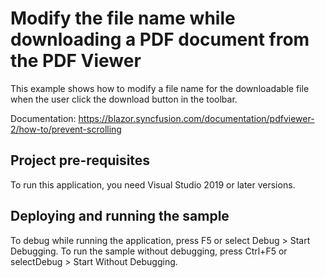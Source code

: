 # Modify the file name while downloading a PDF document from the PDF Viewer
This example shows how to modify a file name for the downloadable file when the user click the download button in the toolbar. 

Documentation: https://blazor.syncfusion.com/documentation/pdfviewer-2/how-to/prevent-scrolling

## Project pre-requisites
To run this application, you need Visual Studio 2019 or later versions.

## Deploying and running the sample
To debug while running the application, press F5 or select Debug > Start Debugging. To run the sample without debugging, press Ctrl+F5 or selectDebug > Start Without Debugging.